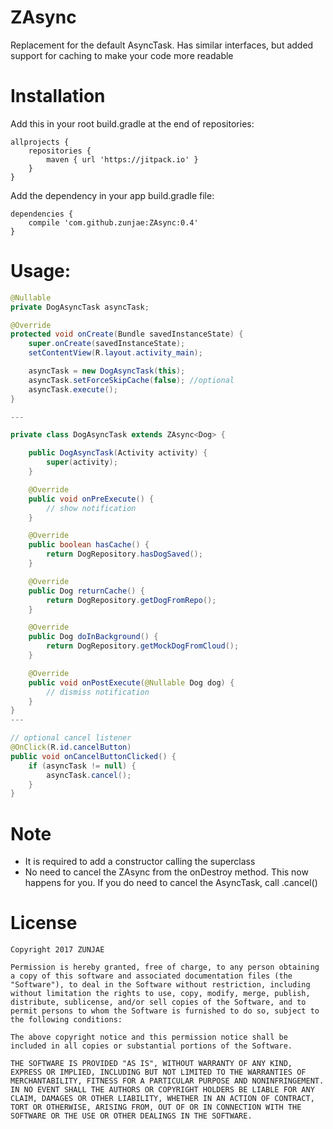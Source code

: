 # ZAsync
Replacement for the default AsyncTask. Has similar interfaces, but added support for caching to make your code more readable


# Installation

Add this in your root build.gradle at the end of repositories:

```
allprojects {
    repositories {
        maven { url 'https://jitpack.io' }
    }
}
```
  
  
Add the dependency in your app build.gradle file:

```
dependencies {
    compile 'com.github.zunjae:ZAsync:0.4'
}
```

# Usage:

```java
@Nullable
private DogAsyncTask asyncTask;

@Override
protected void onCreate(Bundle savedInstanceState) {
    super.onCreate(savedInstanceState);
    setContentView(R.layout.activity_main);

    asyncTask = new DogAsyncTask(this);
    asyncTask.setForceSkipCache(false); //optional
    asyncTask.execute();
}

---

private class DogAsyncTask extends ZAsync<Dog> {

    public DogAsyncTask(Activity activity) {
        super(activity);
    }

    @Override
    public void onPreExecute() {
        // show notification
    }

    @Override
    public boolean hasCache() {
        return DogRepository.hasDogSaved();
    }

    @Override
    public Dog returnCache() {
        return DogRepository.getDogFromRepo();
    }

    @Override
    public Dog doInBackground() {
        return DogRepository.getMockDogFromCloud();
    }

    @Override
    public void onPostExecute(@Nullable Dog dog) {
        // dismiss notification
    }
}
---

// optional cancel listener
@OnClick(R.id.cancelButton)
public void onCancelButtonClicked() {
    if (asyncTask != null) {
        asyncTask.cancel();
    }
}

```

# Note

* It is required to add a constructor calling the superclass
* No need to cancel the ZAsync from the onDestroy method. This now happens for you. If you do need to cancel the AsyncTask, call .cancel()


# License

```
Copyright 2017 ZUNJAE
   
Permission is hereby granted, free of charge, to any person obtaining a copy of this software and associated documentation files (the "Software"), to deal in the Software without restriction, including without limitation the rights to use, copy, modify, merge, publish, distribute, sublicense, and/or sell copies of the Software, and to permit persons to whom the Software is furnished to do so, subject to the following conditions:
   
The above copyright notice and this permission notice shall be included in all copies or substantial portions of the Software.
   
THE SOFTWARE IS PROVIDED "AS IS", WITHOUT WARRANTY OF ANY KIND, EXPRESS OR IMPLIED, INCLUDING BUT NOT LIMITED TO THE WARRANTIES OF MERCHANTABILITY, FITNESS FOR A PARTICULAR PURPOSE AND NONINFRINGEMENT. IN NO EVENT SHALL THE AUTHORS OR COPYRIGHT HOLDERS BE LIABLE FOR ANY CLAIM, DAMAGES OR OTHER LIABILITY, WHETHER IN AN ACTION OF CONTRACT, TORT OR OTHERWISE, ARISING FROM, OUT OF OR IN CONNECTION WITH THE SOFTWARE OR THE USE OR OTHER DEALINGS IN THE SOFTWARE.
```